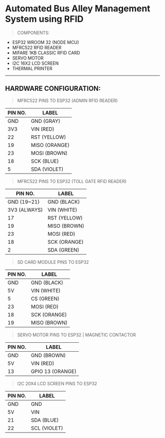 # Automated Bus Alley Management System using RFID


> COMPONENTS:
  * ESP32 WROOM 32 (NODE MCU)
  * MFRC522 RFID READER
  * MIFARE 1KB CLASSIC RFID CARD
  * SERVO MOTOR
  * I2C 16X2 LCD SCREEN
  * THERMAL PRINTER

---

## HARDWARE CONFIGURATION:

> MFRC522 PINS TO ESP32 (ADMIN RFID READER)

| PIN NO.      | LABEL       |
| -----------  | ----------- |
| GND          | GND  (GRAY) |
| 3V3          | VIN  (RED)  |
| 22           | RST  (YELLOW)|
| 19           | MISO (ORANGE)|
| 23           | MOSI (BROWN) |
| 18           | SCK  (BLUE)|
| 5            | SDA  (VIOLET)|


> MFRC522 PINS TO ESP32 (TOLL GATE RFID READER)

| PIN NO.      | LABEL       |
| -----------  | ----------- |
| GND (19~21)  | GND  (BLACK)|
| 3V3 (ALWAYS) | VIN  (WHITE)|
| 17           | RST  (YELLOW)|
| 19           | MISO (BROWN)|
| 23           | MOSI (RED)  |
| 18           | SCK  (ORANGE)|
| 2            | SDA  (GREEN)|


> SD CARD MODULE PINS TO ESP32

| PIN NO.      | LABEL       |
| -----------  | ----------- |
| GND          | GND  (BLACK)|
| 5V           | VIN  (WHITE)|
| 5            | CS   (GREEN)|
| 23           | MOSI (RED)  |
| 18           | SCK  (ORANGE)|
| 19           | MISO (BROWN) |

> SERVO MOTOR PINS TO ESP32 | MAGNETIC CONTACTOR

| PIN NO.      | LABEL       |
| -----------  | ----------- |
| GND          | GND (BROWN) |
| 5V           | VIN (RED)   |
| 13           | GPIO 13 (ORANGE)|



> I2C 20X4 LCD SCREEN PINS TO ESP32

| PIN NO.      | LABEL       |
| -----------  | ----------- |
| GND          | GND         |
| 5V           | VIN         |
| 21           | SDA (BLUE)  |
| 22           | SCL (VIOLET)|





	

		
		
		
		
 		
		
		  
